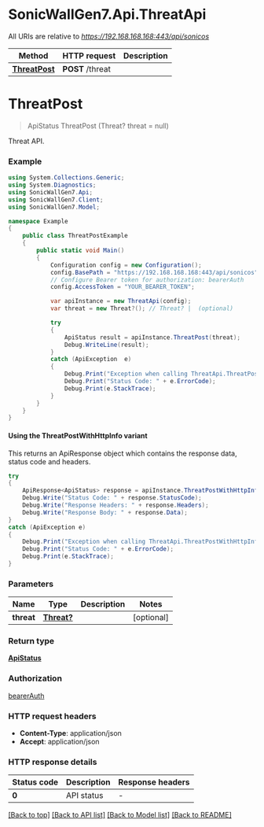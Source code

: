 # SonicWallGen7.Api.ThreatApi

All URIs are relative to *https://192.168.168.168:443/api/sonicos*

| Method | HTTP request | Description |
|--------|--------------|-------------|
| [**ThreatPost**](ThreatApi.md#threatpost) | **POST** /threat |  |

<a id="threatpost"></a>
# **ThreatPost**
> ApiStatus ThreatPost (Threat? threat = null)



Threat API.

### Example
```csharp
using System.Collections.Generic;
using System.Diagnostics;
using SonicWallGen7.Api;
using SonicWallGen7.Client;
using SonicWallGen7.Model;

namespace Example
{
    public class ThreatPostExample
    {
        public static void Main()
        {
            Configuration config = new Configuration();
            config.BasePath = "https://192.168.168.168:443/api/sonicos";
            // Configure Bearer token for authorization: bearerAuth
            config.AccessToken = "YOUR_BEARER_TOKEN";

            var apiInstance = new ThreatApi(config);
            var threat = new Threat?(); // Threat? |  (optional) 

            try
            {
                ApiStatus result = apiInstance.ThreatPost(threat);
                Debug.WriteLine(result);
            }
            catch (ApiException  e)
            {
                Debug.Print("Exception when calling ThreatApi.ThreatPost: " + e.Message);
                Debug.Print("Status Code: " + e.ErrorCode);
                Debug.Print(e.StackTrace);
            }
        }
    }
}
```

#### Using the ThreatPostWithHttpInfo variant
This returns an ApiResponse object which contains the response data, status code and headers.

```csharp
try
{
    ApiResponse<ApiStatus> response = apiInstance.ThreatPostWithHttpInfo(threat);
    Debug.Write("Status Code: " + response.StatusCode);
    Debug.Write("Response Headers: " + response.Headers);
    Debug.Write("Response Body: " + response.Data);
}
catch (ApiException e)
{
    Debug.Print("Exception when calling ThreatApi.ThreatPostWithHttpInfo: " + e.Message);
    Debug.Print("Status Code: " + e.ErrorCode);
    Debug.Print(e.StackTrace);
}
```

### Parameters

| Name | Type | Description | Notes |
|------|------|-------------|-------|
| **threat** | [**Threat?**](Threat?.md) |  | [optional]  |

### Return type

[**ApiStatus**](ApiStatus.md)

### Authorization

[bearerAuth](../README.md#bearerAuth)

### HTTP request headers

 - **Content-Type**: application/json
 - **Accept**: application/json


### HTTP response details
| Status code | Description | Response headers |
|-------------|-------------|------------------|
| **0** | API status |  -  |

[[Back to top]](#) [[Back to API list]](../README.md#documentation-for-api-endpoints) [[Back to Model list]](../README.md#documentation-for-models) [[Back to README]](../README.md)

